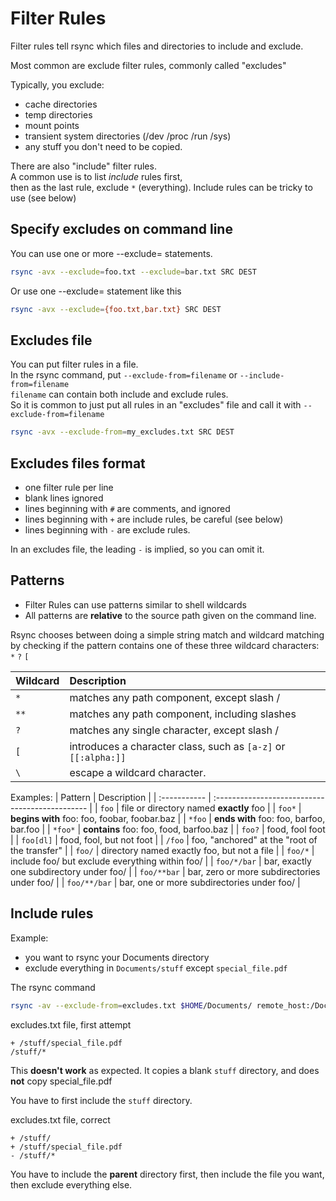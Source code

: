 # Filter Rules
Filter rules tell rsync which files and directories to include and exclude. 

Most common are exclude filter rules, commonly called "excludes"

Typically, you exclude:
- cache directories
- temp directories
- mount points
- transient system directories (/dev /proc /run /sys)
- any stuff you don't need to be copied.

There are also "include" filter rules.  
A common use is to list _include_ rules first,  
then as the last rule, exclude `*` (everything).
Include rules can be tricky to use (see below)

## Specify excludes on command line
You can use one or more --exclude= statements.
```bash
rsync -avx --exclude=foo.txt --exclude=bar.txt SRC DEST
```
Or use one --exclude= statement like this
```bash
rsync -avx --exclude={foo.txt,bar.txt} SRC DEST
```

## Excludes file
You can put filter rules in a file.  
In the rsync command, put `--exclude-from=filename` or `--include-from=filename`  
`filename` can contain both include and exclude rules.  
So it is common to just put all rules in an "excludes" file and call it with
`--exclude-from=filename`

```bash
rsync -avx --exclude-from=my_excludes.txt SRC DEST
```

## Excludes files format
- one filter rule per line
- blank lines ignored
- lines beginning with `#` are comments, and ignored
- lines beginning with `+` are include rules, be careful (see below)
- lines beginning with `-` are exclude rules. 

In an excludes file, the leading `-` is implied, so you can omit it.

## Patterns
- Filter Rules can use patterns similar to shell wildcards
- All patterns are **relative** to the source path given on the command line.

Rsync chooses between doing a simple string match and wildcard
matching by checking if the pattern contains one of these three
wildcard characters: `*` `?` `[`

| Wildcard | Description                                                    |
| :------- | :------------------------------------------------------------- |
| `*`      | matches any path component, except slash /                     |
| `**`     | matches any path component, including slashes                  |
| `?`      | matches any single character, except slash /                   |
| `[`      | introduces a character class, such as `[a-z]` or `[[:alpha:]]` |
| `\`      | escape a wildcard character.                                   |

Examples:
| Pattern      | Description                                     |
| :----------- | :---------------------------------------------- |
| `foo`        | file or directory named **exactly** foo         |
| `foo*`       | **begins with** foo: foo, foobar, foobar.baz    |
| `*foo`       | **ends with** foo: foo, barfoo, bar.foo         |
| `*foo*`      | **contains** foo: foo, food, barfoo.baz         |
| `foo?`       | food, fool foot                                 |
| `foo[dl]`    | food, fool, but not foot                        |
| `/foo`       | foo, "anchored" at the "root of the transfer"   |
| `foo/`       | directory named exactly foo, but not a file     |
| `foo/*`      | include foo/ but exclude everything within foo/ |
| `foo/*/bar`  | bar, exactly one subdirectory under foo/        |
| `foo/**bar`  | bar, zero or more subdirectories under foo/     |
| `foo/**/bar` | bar, one or more subdirectories under foo/      |

## Include rules
Example: 
- you want to rsync your Documents directory
- exclude everything in `Documents/stuff` except `special_file.pdf`

The rsync command
```bash
rsync -av --exclude-from=excludes.txt $HOME/Documents/ remote_host:/Documents
```
excludes.txt file, first attempt
```
+ /stuff/special_file.pdf
/stuff/*
```
This **doesn't work** as expected. 
It copies a blank `stuff` directory, and does **not** copy special_file.pdf

You have to first include the `stuff` directory.

excludes.txt file, correct
```
+ /stuff/
+ /stuff/special_file.pdf
- /stuff/*
```
You have to include the **parent** directory first, then include the file you want, then exclude everything else.